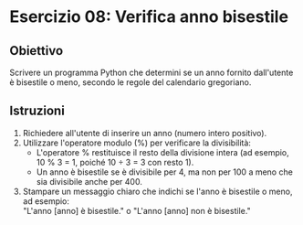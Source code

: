 # Esercizio 08: Verifica anno bisestile

## Obiettivo
Scrivere un programma Python che determini se un anno fornito dall'utente è bisestile o meno, secondo le regole del calendario gregoriano.

## Istruzioni
1. Richiedere all'utente di inserire un anno (numero intero positivo).
2. Utilizzare l'operatore modulo (%) per verificare la divisibilità:
   - L'operatore % restituisce il resto della divisione intera (ad esempio, 10 % 3 = 1, poiché 10 ÷ 3 = 3 con resto 1).
   - Un anno è bisestile se è divisibile per 4, ma non per 100 a meno che sia divisibile anche per 400.
3. Stampare un messaggio chiaro che indichi se l'anno è bisestile o meno, ad esempio:  
   "L'anno [anno] è bisestile." o "L'anno [anno] non è bisestile."